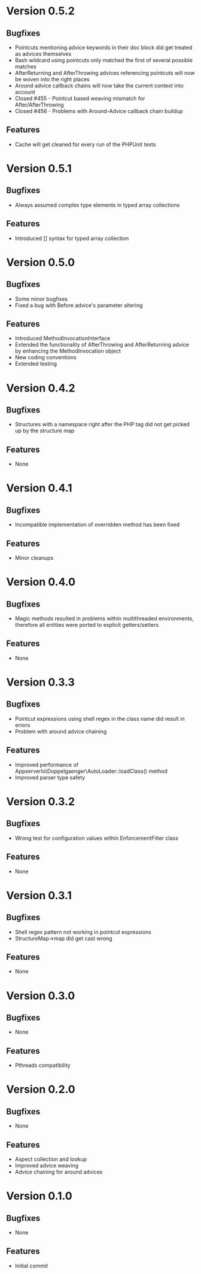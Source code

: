 # Version 0.5.2

## Bugfixes

* Pointcuts mentioning advice keywords in their doc block did get treated as advices themselves
* Bash wildcard using pointcuts only matched the first of several possible matches
* AfterReturning and AfterThrowing advices referencing pointcuts will now be woven into the right places
* Around advice callback chains will now take the current context into account
* Closed #455 - Pointcut based weaving mismatch for After/AfterThrowing
* Closed #456 - Problems with Around-Advice callback chain buildup

## Features

* Cache will get cleaned for every run of the PHPUnit tests

# Version 0.5.1

## Bugfixes

* Always assumed complex type elements in typed array collections 

## Features

* Introduced <TYPE>[] syntax for typed array collection

# Version 0.5.0

## Bugfixes

* Some minor bugfixes
* Fixed a bug with Before advice's parameter altering

## Features

* Introduced MethodInvocationInterface
* Extended the functionality of AfterThrowing and AfterReturning advice by enhancing the MethodInvocation object
* New coding conventions
* Extended testing

# Version 0.4.2

## Bugfixes

* Structures with a namespace right after the PHP tag did not get picked up by the structure map

## Features

* None

# Version 0.4.1

## Bugfixes

* Incompatible implementation of overridden method has been fixed

## Features

* Minor cleanups

# Version 0.4.0

## Bugfixes

* Magic methods resulted in problems within multithreaded environments, therefore all entities were ported to explicit getters/setters

## Features

* None

# Version 0.3.3

## Bugfixes

* Pointcut expressions using shell regex in the class name did result in errors
* Problem with around advice chaining

## Features

* Improved performance of AppserverIo\Doppelgaenger\AutoLoader::loadClass() method
* Improved parser type safety

# Version 0.3.2

## Bugfixes

* Wrong test for configuration values within EnforcementFilter class

## Features

* None

# Version 0.3.1

## Bugfixes

* Shell regex pattern not working in pointcut expressions
* StructureMap->map did get cast wrong

## Features

* None

# Version 0.3.0

## Bugfixes

* None

## Features

* Pthreads compatibility

# Version 0.2.0

## Bugfixes

* None

## Features

* Aspect collection and lookup
* Improved advice weaving
* Advice chaining for around advices

# Version 0.1.0

## Bugfixes

* None

## Features

* Initial commit